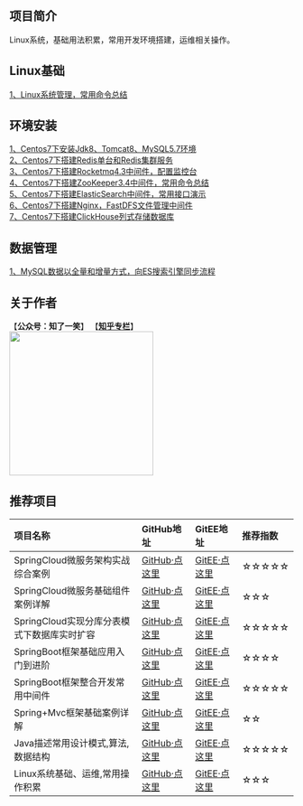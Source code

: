 ## 项目简介
Linux系统，基础用法积累，常用开发环境搭建，运维相关操作。

## Linux基础
[1、Linux系统管理，常用命令总结](https://mp.weixin.qq.com/s?__biz=MzU4Njg0MzYwNw==&mid=2247483702&idx=1&sn=9f0d7fc1b1c4d339d8143aa79dd07bcc&chksm=fdf4558eca83dc98b9113d79b23468d5378be4b3931358ca7ffa8b37c477529ffa403dea52e9&token=317931696&lang=zh_CN#rd)<br/>

## 环境安装
[1、Centos7下安装Jdk8、Tomcat8、MySQL5.7环境](https://mp.weixin.qq.com/s?__biz=MzU4Njg0MzYwNw==&mid=2247483661&idx=1&sn=d870a15c804b310337dcd2e60a2cb490&chksm=fdf455b5ca83dca3adcfea994f053f5fb99ea447e4e1f90bc3d5ffe22d60c2987c86f254f01c&token=317931696&lang=zh_CN#rd)<br/>
[2、Centos7下搭建Redis单台和Redis集群服务](https://mp.weixin.qq.com/s?__biz=MzU4Njg0MzYwNw==&mid=2247483665&idx=1&sn=c28b7fc5de72637edf3a52af94ed095d&chksm=fdf455a9ca83dcbfff502e80a84c8b162c7b48c9d06d1919ee6f1637b004d35f7d8a723dd2c9&token=317931696&lang=zh_CN#rd)<br/>
[3、Centos7下搭建Rocketmq4.3中间件，配置监控台](https://mp.weixin.qq.com/s?__biz=MzU4Njg0MzYwNw==&mid=2247483670&idx=1&sn=6908cf4f4b7008e94110168f8a250f54&chksm=fdf455aeca83dcb8217fe9b6a4dc74b965daad9713f56a1e643648be374db02b8fe475c56308&token=317931696&lang=zh_CN#rd)<br/>
[4、Centos7下搭建ZooKeeper3.4中间件，常用命令总结](https://mp.weixin.qq.com/s?__biz=MzU4Njg0MzYwNw==&mid=2247483895&idx=2&sn=13a589ff05f46f1c50e204d1588aefcc&chksm=fdf4554fca83dc5991e40d802b0fa7f72698188b7637cc8c2e0394df38ec015dcd814ccefe62&token=317931696&lang=zh_CN#rd)<br/>
[5、Centos7下搭建ElasticSearch中间件，常用接口演示](https://mp.weixin.qq.com/s?__biz=MzU4Njg0MzYwNw==&mid=2247483901&idx=1&sn=93e3f5c2e190ec8114593f0652303678&chksm=fdf45545ca83dc534627faa21ad8026da3e5cee51fb77bb39990b4225271540a447004915ff0&token=317931696&lang=zh_CN#rd)<br/>
[6、Centos7下搭建Nginx，FastDFS文件管理中间件](https://mp.weixin.qq.com/s?__biz=MzU4Njg0MzYwNw==&mid=2247483913&idx=1&sn=5bf4b2d196bc711cf8ea00b653d91052&chksm=fdf456b1ca83dfa7ed39e7fcd55f5768f9ff6c233f8c0e0757f6dcc387699dbc1ef4f9add455&token=317931696&lang=zh_CN#rd)<br/>
[7、Centos7下搭建ClickHouse列式存储数据库](https://mp.weixin.qq.com/s?__biz=MzU4Njg0MzYwNw==&mid=2247484121&idx=2&sn=4fdca920b82bc61fa3d4130b2b793f07&chksm=fdf45661ca83df7755914f74610d19fa9ac717d3d452ed0e05f41fafa227e2146c83ff7592c6&token=1150397377&lang=zh_CN#rd)<br/>
## 数据管理
[1、MySQL数据以全量和增量方式，向ES搜索引擎同步流程](https://mp.weixin.qq.com/s?__biz=MzU4Njg0MzYwNw==&mid=2247484080&idx=1&sn=09f0fe1552157fd5f432f3fa37a67cb8&chksm=fdf45608ca83df1ee236fef6d6a6db3ecb29f52ad8f126f072f403d89372736060e0eb03b0db&token=188659150&lang=zh_CN#rd)

## 关于作者
【<b>公众号：知了一笑</b>】    【<b><a href="https://www.zhihu.com/people/cicadasmile/columns">知乎专栏</a></b>】<br/>
<img width="255px" height="255px" src="https://avatars0.githubusercontent.com/u/50793885?s=460&v=4"/><br/>

## 推荐项目

|项目名称|GitHub地址|GitEE地址|推荐指数|
|:---|:---|:---|:---|
|SpringCloud微服务架构实战综合案例|[GitHub·点这里](https://github.com/cicadasmile/husky-spring-cloud)|[GitEE·点这里](https://gitee.com/cicadasmile/husky-spring-cloud)|☆☆☆☆☆|
|SpringCloud微服务基础组件案例详解|[GitHub·点这里](https://github.com/cicadasmile/spring-cloud-base)|[GitEE·点这里](https://gitee.com/cicadasmile/spring-cloud-base)|☆☆☆|
|SpringCloud实现分库分表模式下数据库实时扩容|[GitHub·点这里](https://github.com/cicadasmile/cloud-shard-jdbc)|[GitEE·点这里](https://gitee.com/cicadasmile/cloud-shard-jdbc)|☆☆☆☆☆|
|SpringBoot框架基础应用入门到进阶|[GitHub·点这里](https://github.com/cicadasmile/spring-boot-base)|[GitEE·点这里](https://gitee.com/cicadasmile/spring-boot-base)|☆☆☆☆|
|SpringBoot框架整合开发常用中间件|[GitHub·点这里](https://github.com/cicadasmile/middle-ware-parent)|[GitEE·点这里](https://gitee.com/cicadasmile/middle-ware-parent)|☆☆☆☆☆|
|Spring+Mvc框架基础案例详解|[GitHub·点这里](https://github.com/cicadasmile/spring-mvc-parent)|[GitEE·点这里](https://gitee.com/cicadasmile/spring-mvc-parent)|☆☆|
|Java描述常用设计模式,算法,数据结构|[GitHub·点这里](https://github.com/cicadasmile/model-arithmetic-parent)|[GitEE·点这里](https://gitee.com/cicadasmile/model-arithmetic-parent)|☆☆☆☆☆|
|Linux系统基础、运维,常用操作积累|[GitHub·点这里](https://github.com/cicadasmile/linux-system-base)|[GitEE·点这里](https://gitee.com/cicadasmile/linux-system-base)|☆☆☆|

